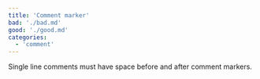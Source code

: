 ```yaml
---
title: 'Comment marker'
bad: './bad.md'
good: './good.md'
categories:
  - 'comment'
---
```


Single line comments must have space before and after comment markers.
